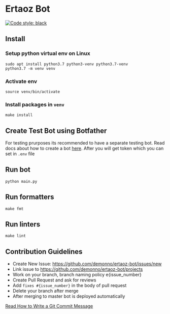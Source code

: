 # Ertaoz Bot
[![Code style: black](https://img.shields.io/badge/code%20style-black-000000.svg)](https://github.com/psf/black)

## Install

### Setup python virtual env on Linux

    sudo apt install python3.7 python3-venv python3.7-venv
    python3.7 -m venv venv

### Activate env

    source venv/bin/activate

### Install packages in `venv`

    make install


## Create Test Bot using Botfather

For testing prurposes its recommended to have a separate testing bot.
Read docs about how to create a bot [here](https://core.telegram.org/bots#3-how-do-i-create-a-bot).
After you will get token which you can set in `.env` file


## Run bot

    python main.py


## Run formatters

    make fmt

## Run linters

    make lint

## Contribution Guidelines

* Create New Issue: https://github.com/demonno/ertaoz-bot/issues/new
* Link issue to https://github.com/demonno/ertaoz-bot/projects
* Work on your branch, branch naming policy e{issue_number}
* Create Pull Request and ask for reviews
* Add `fixes #{issue_number}` in the body of pull request
* Delete your branch after merge
* After merging to master bot is deployed automatically

[Read How to Write a Git Commit Message](https://chris.beams.io/posts/git-commit/)
